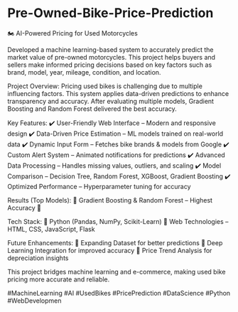 # Pre-Owned-Bike-Price-Prediction

🏍️ AI-Powered Pricing for Used Motorcycles

Developed a machine learning-based system to accurately predict the market value of pre-owned motorcycles. This project helps buyers and sellers make informed pricing decisions based on key factors such as brand, model, year, mileage, condition, and location.

Project Overview:
Pricing used bikes is challenging due to multiple influencing factors. This system applies data-driven predictions to enhance transparency and accuracy. After evaluating multiple models, Gradient Boosting and Random Forest delivered the best accuracy.

Key Features:
✔️ User-Friendly Web Interface – Modern and responsive design
✔️ Data-Driven Price Estimation – ML models trained on real-world data
✔️ Dynamic Input Form – Fetches bike brands & models from Google
✔️ Custom Alert System – Animated notifications for predictions
✔️ Advanced Data Processing – Handles missing values, outliers, and scaling
✔️ Model Comparison – Decision Tree, Random Forest, XGBoost, Gradient Boosting
✔️ Optimized Performance – Hyperparameter tuning for accuracy

Results (Top Models):
📌 Gradient Boosting & Random Forest – Highest Accuracy 🎯

Tech Stack:
🔹 Python (Pandas, NumPy, Scikit-Learn)
🔹 Web Technologies – HTML, CSS, JavaScript, Flask

Future Enhancements:
🔹 Expanding Dataset for better predictions
🔹 Deep Learning Integration for improved accuracy
🔹 Price Trend Analysis for depreciation insights

This project bridges machine learning and e-commerce, making used bike pricing more accurate and reliable.

#MachineLearning #AI #UsedBikes #PricePrediction #DataScience #Python #WebDevelopmen
